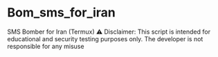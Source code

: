 # Bom_sms_for_iran
SMS Bomber for Iran (Termux) ⚠ Disclaimer: This script is intended for educational and security testing purposes only. The developer is not responsible for any misuse
